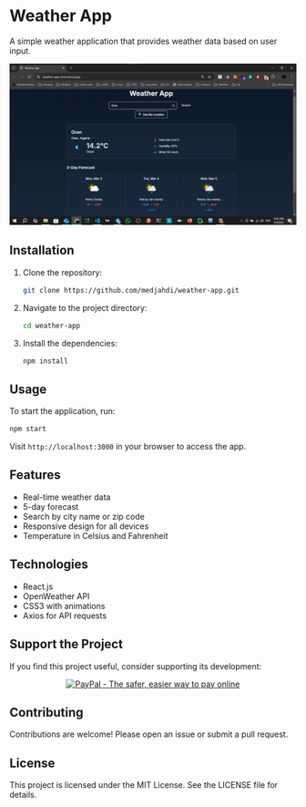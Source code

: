 # Weather App

A simple weather application that provides weather data based on user input.

<p align="center">
   <img src="https://github.com/medjahdi/Weather-App/blob/main/0001.png" alt="Weather App Demo" width="600">
</p>

## Installation

1. Clone the repository:
    ```bash
    git clone https://github.com/medjahdi/weather-app.git
    ```

2. Navigate to the project directory:
    ```bash
    cd weather-app
    ```

3. Install the dependencies:
    ```bash
    npm install
    ```

## Usage

To start the application, run:
```bash
npm start
```

Visit `http://localhost:3000` in your browser to access the app.

## Features

- Real-time weather data
- 5-day forecast
- Search by city name or zip code
- Responsive design for all devices
- Temperature in Celsius and Fahrenheit

## Technologies

- React.js
- OpenWeather API
- CSS3 with animations
- Axios for API requests

## Support the Project

If you find this project useful, consider supporting its development:

<p align="center">
   <a href="https://www.paypal.com/ncp/payment/W5SHTZX6LZH86">
      <img src="https://www.paypalobjects.com/en_US/i/btn/btn_donateCC_LG.gif" alt="PayPal - The safer, easier way to pay online">
   </a>
</p>

## Contributing

Contributions are welcome! Please open an issue or submit a pull request.

## License

This project is licensed under the MIT License. See the LICENSE file for details.
